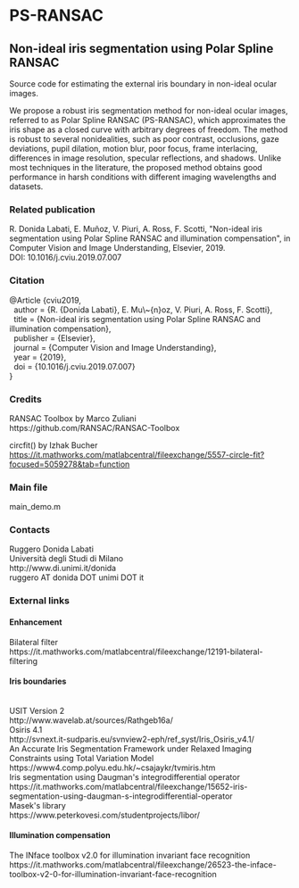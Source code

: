 # PS-RANSAC 
<h2>Non-ideal iris segmentation using Polar Spline RANSAC</h2>

Source code for estimating the external iris boundary in non-ideal ocular images.

We propose a robust iris segmentation method for non-ideal ocular images, referred to as Polar Spline RANSAC (PS-RANSAC), which approximates the iris shape as a closed curve with arbitrary degrees of freedom. The method is robust to several nonidealities, such as poor contrast, occlusions, gaze deviations, pupil dilation, motion blur, poor focus, frame interlacing, differences in image resolution,
specular reflections, and shadows. Unlike most techniques in the literature, the proposed method obtains good performance in harsh conditions with different imaging wavelengths and datasets.

<h3>Related publication</h3>
<p>
R. Donida Labati, E. Muñoz, V. Piuri, A. Ross, F. Scotti, "Non-ideal iris segmentation using Polar Spline RANSAC and illumination compensation", in Computer Vision and Image Understanding, Elsevier, 2019.<br>
DOI: 10.1016/j.cviu.2019.07.007
</p>

<h3>Citation</h3>
<p>
@Article {cviu2019,<br>
  &nbsp;&nbsp;author = {R. {Donida Labati}, E. Mu\~{n}oz, V. Piuri, A. Ross, F. Scotti},<br>
  &nbsp;&nbsp;title = {Non-ideal iris segmentation using Polar Spline RANSAC and illumination compensation},<br>
  &nbsp;&nbsp;publisher = {Elsevier},<br>
  &nbsp;&nbsp;journal = {Computer Vision and Image Understanding},<br>
  &nbsp;&nbsp;year = {2019},<br>
  &nbsp;&nbsp;doi = {10.1016/j.cviu.2019.07.007}<br>
}
</p>

<h3>Credits</h3>
RANSAC Toolbox by Marco Zuliani<br>
https://github.com/RANSAC/RANSAC-Toolbox

circfit() by Izhak Bucher
https://it.mathworks.com/matlabcentral/fileexchange/5557-circle-fit?focused=5059278&tab=function

<h3>Main file</h3>
main_demo.m

<h3>Contacts</h3>
Ruggero Donida Labati<br>
Università degli Studi di Milano<br>
http://www.di.unimi.it/donida<br>
ruggero AT donida DOT unimi DOT it


<h3>External links</h3>
<h4>Enhancement</h4>
Bilateral filter<br>
https://it.mathworks.com/matlabcentral/fileexchange/12191-bilateral-filtering<br>
<h4>Iris boundaries</h4><br>
USIT Version 2<br>
http://www.wavelab.at/sources/Rathgeb16a/<br>
Osiris 4.1<br>
http://svnext.it-sudparis.eu/svnview2-eph/ref_syst/Iris_Osiris_v4.1/<br>
An Accurate Iris Segmentation Framework under Relaxed Imaging Constraints using Total Variation Model<br>
https://www4.comp.polyu.edu.hk/~csajaykr/tvmiris.htm<br>
Iris segmentation using Daugman's integrodifferential operator<br>
https://it.mathworks.com/matlabcentral/fileexchange/15652-iris-segmentation-using-daugman-s-integrodifferential-operator<br>
Masek's library<br>
https://www.peterkovesi.com/studentprojects/libor/<br>
<h4>Illumination compensation</h4>
The INface toolbox v2.0 for illumination invariant face recognition<br>
https://it.mathworks.com/matlabcentral/fileexchange/26523-the-inface-toolbox-v2-0-for-illumination-invariant-face-recognition




